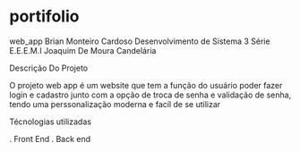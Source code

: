 # portifolio

web_app
Brian Monteiro Cardoso
Desenvolvimento de Sistema 3 Série
E.E.E.M.I Joaquim De Moura Candelária

Descrição Do Projeto

O projeto web app é um website que tem a função
do usuário poder fazer login e cadastro junto
com a opção de troca de senha e validação de senha,
tendo uma perssonalização moderna e facíl de se 
utilizar

Técnologias utilizadas

. Front End
. Back end
